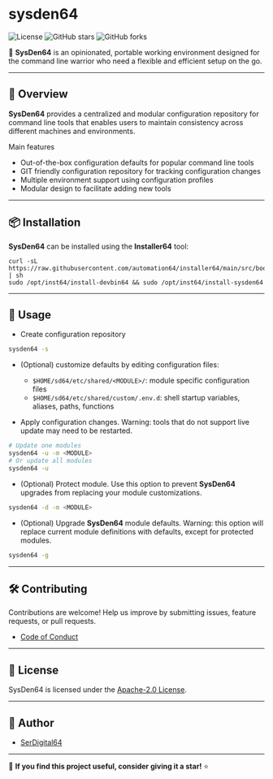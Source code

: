 # sysden64

![License](https://img.shields.io/github/license/automation64/sysden64)
![GitHub stars](https://img.shields.io/github/stars/automation64/sysden64?style=social)
![GitHub forks](https://img.shields.io/github/forks/automation64/sysden64?style=social)

🚀 **SysDen64** is an opinionated, portable working environment designed for the command line warrior who need a flexible and efficient setup on the go.

---

## 📌 Overview

**SysDen64** provides a centralized and modular configuration repository for command line tools that enables users to maintain consistency across different machines and environments.

Main features

- Out-of-the-box configuration defaults for popular command line tools
- GIT friendly configuration repository for tracking configuration changes
- Multiple environment support using configuration profiles
- Modular design to facilitate adding new tools

---

## 📦 Installation

**SysDen64** can be installed using the **Installer64** tool:

```shell
curl -sL https://raw.githubusercontent.com/automation64/installer64/main/src/bootstrap | sh
sudo /opt/inst64/install-devbin64 && sudo /opt/inst64/install-sysden64
```

---

## 🚀 Usage

- Create configuration repository

```sh
sysden64 -s
```

- (Optional) customize defaults by editing configuration files:
  - `$HOME/sd64/etc/shared/<MODULE>/`: module specific configuration files
  - `$HOME/sd64/etc/shared/custom/.env.d`: shell startup variables, aliases, paths, functions

- Apply configuration changes. Warning: tools that do not support live update may need to be restarted.

```sh
# Update one modules
sysden64 -u -m <MODULE>
# Or update all modules
sysden64 -u
```

- (Optional) Protect module. Use this option to prevent **SysDen64** upgrades from replacing your module customizations.

```sh
sysden64 -d -m <MODULE>
```

- (Optional) Upgrade **SysDen64** module defaults. Warning: this option will replace current module definitions with defaults, except for protected modules.

```sh
sysden64 -g
```

---

## 🛠 Contributing

Contributions are welcome! Help us improve by submitting issues, feature requests, or pull requests.

- [Code of Conduct](https://github.com/automation64/sysden64/blob/main/CODE_OF_CONDUCT.md)

---

## 📜 License

SysDen64 is licensed under the [Apache-2.0 License](https://www.apache.org/licenses/LICENSE-2.0.txt).

---

## 👤 Author

- [SerDigital64](https://github.com/serdigital64)

---

🌟 **If you find this project useful, consider giving it a star!** ⭐
